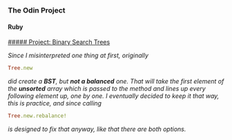 ### The Odin Project
#### Ruby
[##### Project: Binary Search Trees](https://www.theodinproject.com/courses/ruby-programming/lessons/data-structures-and-algorithms)

_Since I misinterpreted one thing at first, originally_
```ruby
Tree.new
```
_did create a **BST**, but **not a balanced** one.
That will take the first element of the **unsorted** array which is passed to the method and lines up every following element up, one by one.
I eventually decided to keep it that way, this is practice, and since calling_
```ruby
Tree.new.rebalance!
```
_is designed to fix that anyway, like that there are both options._
